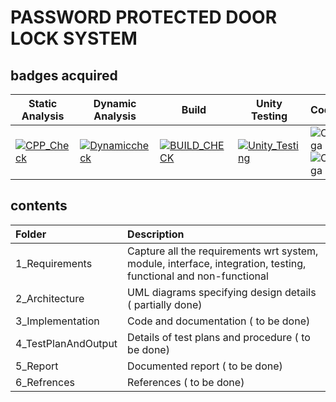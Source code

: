 
# PASSWORD PROTECTED DOOR LOCK SYSTEM
## badges acquired
| Static Analysis |Dynamic Analysis|Build| Unity Testing | Codiga | Codacy |
| --- | --- | --- | --- | ---|---|
|[![CPP_Check](https://github.com/Nehalkamble/M2_EmbSys/actions/workflows/c-cpp_check.yml/badge.svg)](https://github.com/Nehalkamble/M2_EmbSys/actions/workflows/c-cpp_check.yml)|[![Dynamiccheck](https://github.com/Nehalkamble/M2_EmbSys/actions/workflows/DynamicAnalysis.yml/badge.svg)](https://github.com/Nehalkamble/M2_EmbSys/actions/workflows/DynamicAnalysis.yml)|[![BUILD_CHECK](https://github.com/Nehalkamble/M2_EmbSys/actions/workflows/build.yml/badge.svg)](https://github.com/Nehalkamble/M2_EmbSys/actions/workflows/build.yml)|[![Unity_Testing](https://github.com/Nehalkamble/M2_EmbSys/actions/workflows/unity%20testing.yml/badge.svg)](https://github.com/Nehalkamble/M2_EmbSys/actions/workflows/unity%20testing.yml)|![Codiga](https://api.codiga.io/project/31661/score/svg)   ![Codiga](https://api.codiga.io/project/31661/status/svg)|[![Codacy Badge](https://app.codacy.com/project/badge/Grade/cfa49caa6c5e42e3a726da10f087068c)](https://www.codacy.com/gh/Nehalkamble/M2_EmbSys/dashboard?utm_source=github.com&amp;utm_medium=referral&amp;utm_content=Nehalkamble/M2_EmbSys&amp;utm_campaign=Badge_Grade)|
## contents

| Folder              | Description                                                                                                     |
| :------------------ | :-------------------------------------------------------------------------------------------------------------- |
| 1_Requirements      | Capture all the requirements wrt system, module, interface, integration, testing, functional and non-functional |
| 2_Architecture      | UML diagrams specifying design details    ( partially done)                                                                     |
| 3_Implementation    | Code and documentation    ( to be done)                                                                                          |
| 4_TestPlanAndOutput | Details of test plans and procedure    ( to be done)                                                                             |
| 5_Report            | Documented report    ( to be done)                                                                                               |   
| 6_Refrences         | References    ( to be done)   |



